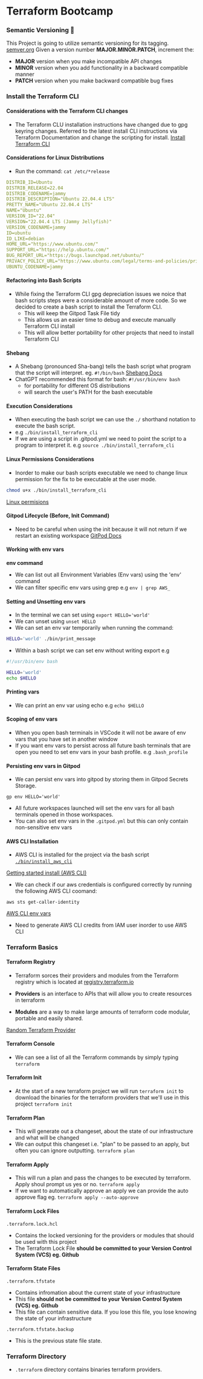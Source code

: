 # Terraform Bootcamp 

### Semantic Versioning :mage:

This Project is going to utilize semantic versioning for its tagging.
[semver.org](https://semver.org)
Given a version number **MAJOR.MINOR.PATCH**, increment the:

- **MAJOR** version when you make incompatible API changes
- **MINOR** version when you add functionality in a backward compatible manner
- **PATCH** version when you make backward compatible bug fixes

### Install the Terraform CLI

#### Considerations with the Terraform CLI changes
- The Terraform CLU installation instructions have changed due to gpg keyring changes. Referred to the latest install CLI instructions via Terraform Documentation and change the scripting for install.
    [Install Terraform CLI](https://developer.hashicorp.com/terraform/tutorials/aws-get-started/install-cli)

#### Considerations for Linux Distributions
- Run the command:
    `cat /etc/*release`

```yml
DISTRIB_ID=Ubuntu
DISTRIB_RELEASE=22.04
DISTRIB_CODENAME=jammy
DISTRIB_DESCRIPTION="Ubuntu 22.04.4 LTS"
PRETTY_NAME="Ubuntu 22.04.4 LTS"
NAME="Ubuntu"
VERSION_ID="22.04"
VERSION="22.04.4 LTS (Jammy Jellyfish)"
VERSION_CODENAME=jammy
ID=ubuntu
ID_LIKE=debian
HOME_URL="https://www.ubuntu.com/"
SUPPORT_URL="https://help.ubuntu.com/"
BUG_REPORT_URL="https://bugs.launchpad.net/ubuntu/"
PRIVACY_POLICY_URL="https://www.ubuntu.com/legal/terms-and-policies/privacy-policy"
UBUNTU_CODENAME=jammy
```

#### Refactoring into Bash Scripts
- While fixing the Terraform CLI gpg depreciation issues we noice that bash scripts steps were a considerable amount of more code. So we decided to create a bash script to install the Terraform CLI.
    - This will keep the Gitpod Task File tidy
    - This allows us an easier time to debug and execute manually Terraform CLI install
    - This will allow better portability for other projects that need to install Terraform CLI

#### Shebang
- A Shebang (pronounced Sha-bang) tells the bash script what program that the script will interpret. eg. `#!/bin/bash`
    [Shebang Docs](https://en.wikipedia.org/wiki/Shebang_(Unix))
- ChatGPT recommended this format for bash: `#!/usr/bin/env bash`
    - for portability for different OS distributions
    - will search the user's PATH for the bash executable

#### Execution Considerations    
- When executing the bash script we can use the `./` shorthand notation to execute the bash script.
- e.g `./bin/install_terraform_cli`
- If we are using a script in .gitpod.yml we need to point the script to a program to interpret it.
e.g `source ./bin/install_terraform_cli`

#### Linux Permissions Considerations
- Inorder to make our bash scripts executable we need to change linux permission for the fix to be executable at the user mode.
```sh
chmod u+x ./bin/install_terraform_cli
```
[Linux permisions](https://en.wikipedia.org/wiki/Chmod)

#### Gitpod Lifecycle (Before, Init Command)
- Need to be careful when using the init because it will not return if we restart an existing workspace
[GitPod Docs](https://www.gitpod.io/docs/configure/workspaces/tasks)

#### Working with env vars
**env command**
- We can list out all Environment Variables (Env vars) using the 'env' command
- We can filter specific env vars using grep e.g `env | grep AWS_`

#### Setting and Unsetting env vars
- In the terminal we can set using `export HELLO='world'`
- We can unset using `unset HELLO`
- We can set an env var temporarily when running the command:
```sh
HELLO='world' ./bin/print_message
```
- Within a bash script we can set env without writing export e.g
```sh
#!/usr/bin/env bash

HELLO='world'
echo $HELLO
```

#### Printing vars
- We can print an env var using echo e.g `echo $HELLO`

#### Scoping of env vars
- When you open bash terminals in VSCode it will not be aware of env vars that you have set in another window
- If you want env vars to persist across all future bash terminals that are open you need to set env vars in your bash profile. e.g `.bash_profile`

#### Persisting env vars in Gitpod
- We can persist env vars into gitpod by storing them in Gitpod Secrets Storage.

```
gp env HELLO='world'
```
- All future workspaces launched will set the env vars for all bash terminals opened in those workspaces.
- You can also set env vars in the `.gitpod.yml` but this can only contain non-sensitive env vars

#### AWS CLI Installation
- AWS CLI is installed for the project via the bash script [`./bin/install_aws_cli`](./bin/install_aws_cli)

[Getting started install (AWS CLI)](https://docs.aws.amazon.com/cli/latest/userguide/getting-started-install.html)

- We can check if our aws credentials is configured correctly by running the following AWS CLI coomand:
```
aws sts get-caller-identity
```
[AWS CLI env vars](https://docs.aws.amazon.com/cli/latest/userguide/cli-configure-envvars.html)

- Need to generate AWS CLI credits from IAM user inorder to use AWS CLI

### Terraform Basics
#### Terraform Registry
- Terraform sorces their providers and modules from the Terraform registry which is located at [registry.terraform.io](https://registry.terraform.io/)

- **Providers** is an interface to APIs that will allow you to create resources in terraform
- **Modules** are a way to make large amounts of terraform code modular, portable and easily shared.

[Random Terraform Provider](https://registry.terraform.io/providers/hashicorp/random)

#### Terraform Console
- We can see a list of all the Terraform commands by simply typing `terraform`

#### Terraform Init 
- At the start of a new terraform project we will run `terraform init` to download the binaries for the terraform providers that we'll use in this project
`terraform init`

#### Terraform Plan
- This will generate out a changeset, about the state of our infrastructure and what will be changed
- We can output this changeset i.e. "plan" to be passed to an apply, but often you can ignore outputting.
`terraform plan`

#### Terraform Apply
- This will run a plan and pass the changes to be executed by terraform. Apply shoul prompt us yes or no.
`terraform apply`
- If we want to automatically approve an apply we can provide the auto approve flag eg. `terraform apply --auto-approve`

#### Terraform Lock Files
`.terraform.lock.hcl`
- Contains the locked versioning for the providers or modules that should be used with this project
- The Terraform Lock File **should be committed to your Version Control System (VCS) eg. Github**

#### Terraform State Files
`.terraform.tfstate`
- Contains infromation about the current state of your infrastructure
- This file **should not be committed to your Version Control System (VCS) eg. Github**
- This file can contain sensitive data. If you lose this file, you lose knowing the state of your infrastructure

`.terraform.tfstate.backup`
- This is the previous state file state.

### Terraform Directory
- `.terraform` directory contains binaries terraform providers.